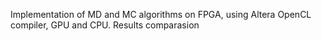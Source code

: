Implementation of MD and MC algorithms on FPGA, using Altera OpenCL compiler, GPU and CPU. Results comparasion
